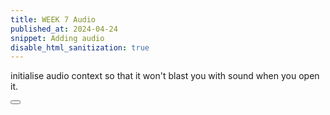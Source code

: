 ```yaml
---
title: WEEK 7 Audio
published_at: 2024-04-24
snippet: Adding audio
disable_html_sanitization: true
---
```


initialise audio context so that it won't blast you with sound when you open it.

<div id='resume_audio'></div>

<script>
    // get and format div element
    const div_0  = document.getElementById ('resume_audio')
    div_0.width  = div_0.parentNode.scrollWidth
    div_0.style.height     = `${ div_0.width * 9 / 16 }px`
    div_0.style.textAlign  = 'center'
    div_0.style.lineHeight = div_0.style.height
    div_0.style.fontSize   = '36px'
    div_0.style.fontWeight = 'bold'
    div_0.style.fontStyle  = 'italic'
    div_0.style.color      = 'white'
    div_0.style.backgroundColor = 'hotpink'

    // get and suspend audio context
    const audio_context = new AudioContext ()
    audio_context.suspend ()

    // create string with context state
    const init_msg = `audio context is ${ audio_context.state }`

    // convert string to uppercase and pass to div element
    div_0.innerText = init_msg.toUpperCase ()

    // define an async click handler function 
    async function init_audio () {

        // wait for audio context to resume
        await audio_context.resume ()

        // then set background colour
        div_0.style.backgroundColor = 'limegreen'

        // create string with new context state
        const msg = `audio context is ${ audio_context.state }`

        // unitalicise text style
        div_0.style.fontStyle  = 'normal'

        // convert to uppercase and pass to div element
        div_0.innerText = msg.toUpperCase ()
    }

    // pass anonymous function to the .onclick property
    // of the div element
    div_0.onclick = _ => {

        // if audio context is not running
        if (audio_context.state != 'running') {
            
            // call the async init audio function
            init_audio ()
        }
    }

    
</script>
<div><button id='tone_switch'></button></div>

<script>
    // get the button and store it in a variable
    const btn = document.getElementById ('tone_switch')
    btn.innerText = 'Press for tone!' // give it some text
    btn.value = 'off'                 // give it a value

    // declare a function for toggling the sound
    function toggle_sound () {

        // if button value is 'off'
        if (btn.value == 'off') {

            // set the gain to 0.3
            amp_node.gain.value = 0.3

            // set the value to 'on'
            btn.value = 'on'

            // change the text
            btn.innerText = 'Press to stop!'
        }

        // if button value is `on`
        else if (btn.value = 'on') {

            // set the gain to 0
            amp_node.gain.value = 0

            // set the value to `off`
            btn.value = 'off'

            // change the text
            btn.innerText = 'Press for tone!'
        }
    }

    // this is the click handler for the button
    // we are using arrow notation to write
    // a function with no name
    // ie. an anonymous function
    btn.onclick = () => {

        // if the audio context is still suspended
        // resume the audio context first
        if (audio_context.state != 'running') init_audio ()

        // then call the toggle sound function
        toggle_sound ()
    }
</script>

<canvas id="audio"></canvas>

<script type="module">
    const cnv = document.getElementById(`audio`);
    cnv.width = cnv.parentNode.scrollWidth;
    cnv.height = (cnv.width * 9)/16;
    cnv.style.backgroundColor = 'Pink'

    const notes = [ 62, 66, 69, 73, 74, 73, 69, 66 ]
    let i = 0

    // declaring a mutable state value
    let running = false

    // declaring a mutable variable for 
    // the period of time between notes
    let period = 200

    // declaring a mutable variable for
    // the length of the note
    let len = 0

    // declaring a function that plays the next note
    function next_note () {

        // use the iterator to select a note from 
        // the notes array and pass it to the 
        // play_note function along with the 
        // len variable to specify the length of the note
        play_note (notes[i], len)

        // iterate the iterator
        i++

        // if i gets too big
        // cycle back to 0
        i %= notes.length
    }

    function play_note (note, length) {

    // if the audio context is not running, resume it
    if (audio_context.state != 'running') init_audio ()

    // create an oscillator
    const osc = audio_context.createOscillator ()

    // make it a triangle wave this time
    osc.type            = 'triangle'

    // set the value using the equation 
    // for midi note to Hz
    osc.frequency.value = 440 * 2 ** ((note - 69) / 12)

    // create an amp node
    const amp = audio_context.createGain ()

    // connect the oscillator 
    // to the amp
    // to the audio out
    osc.connect (amp).connect (audio_context.destination)

    // the .currentTime property of the audio context
    // contains a time value in seconds
    const now = audio_context.currentTime

    // make a gain envelope
    // start at 0
    amp.gain.setValueAtTime (0, now)

    // take 0.02 seconds to go to 0.4, linearly
    amp.gain.linearRampToValueAtTime (0.4, now + 0.02)

    // this method does not like going to all the way to 0
    // so take length seconds to go to 0.0001, exponentially
    amp.gain.exponentialRampToValueAtTime (0.0001, now + length)

    // start the oscillator now
    osc.start (now)

    // stop the oscillator 1 second from now
    osc.stop  (now + length)
}

    // this is a recursive function
    function note_player () {

        // play the next note
        next_note ()

        // if running is true
        // it uses setTimeout to call itself 
        // after period milliseconds
        if (running) setTimeout (note_player, period)
    }

    // this function handles the mouse event
    // when the cursor enters the canvas
    cnv_0.onpointerenter = e => {

        // set running to true
        running = true

        // initiate the recurseive note_player function
        note_player ()
    }

    // this function handles the mouse event
    // when the cursor moves over the canvas
    cnv_0.onpointermove = e => {

        // as the cursor goes from left to right
        // len gos from 0 to 5
        len = 5 * e.offsetX / cnv_0.width

        // as the cursor goes from bottom to top
        // period goes from 420 to 20 (milliseconds)
        period = 20 + ((e.offsetY / cnv_0.height) ** 2) * 400
    }

    // this function handles the mouse event
    // when the cursor leaves the canvas
    cnv_0.onpointerleave = e => {

        // set running to false
        running = false
    }

</script>
